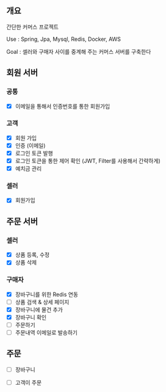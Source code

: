 ## 개요
간단한 커머스 프로젝트

Use : Spring, Jpa, Mysql, Redis, Docker, AWS

Goal : 셀러와 구매자 사이를 중계해 주는 커머스 서버를 구축한다

## 회원 서버
### 공통
- [x] 이메일을 통해서 인증번호를 통한 회원가입

### 고객
- [x] 회원 가입
- [x] 인증 (이메일)
- [x] 로그인 토큰 발행
- [x] 로그인 토큰을 통한 제어 확인 (JWT, Filter를 사용해서 간략하게)
- [x] 예치금 관리

### 셀러
- [x] 회원가입 

## 주문 서버
### 셀러
- [x] 상품 등록, 수정
- [x] 상품 삭제

### 구매자
- [x] 장바구니를 위한 Redis 연동
- [ ] 상품 검색 & 상세 페이지
- [x] 장바구니에 물건 추가
- [x] 장바구니 확인
- [ ] 주문하기
- [ ] 주문내역 이메일로 발송하기

## 주문
- [ ] 장바구니
- [ ] 고객이 주문

